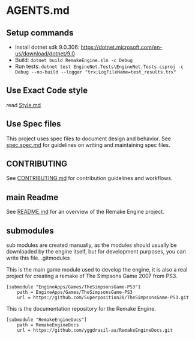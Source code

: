 # AGENTS.md

## Setup commands
- Install dotnet sdk 9.0.306: https://dotnet.microsoft.com/en-us/download/dotnet/9.0
- Build: `dotnet build RemakeEngine.sln -c Debug`
- Run tests: `dotnet test EngineNet.Tests\EngineNet.Tests.csproj -c Debug --no-build --logger "trx;LogFileName=test_results.trx"`

## Use Exact Code style
read [Style.md](Style.md)

## Use Spec files
This project uses spec files to document design and behavior. See [spec.spec.md](spec.spec.md) for guidelines on writing and maintaining spec files.

## CONTRIBUTING
See [CONTRIBUTING.md](CONTRIBUTING.md) for contribution guidelines and workflows.

## main Readme
See [README.md](README.md) for an overview of the Remake Engine project.

## submodules
sub modules are created manually, as the modules should usually be downloaded by the engine itself, but for development purposes, you can write this file.
.gitmodules

This is the main game module used to develop the engine, it is also a real project for creating a remake of The Simpsons Game 2007 from PS3.
```
[submodule "EngineApps/Games/TheSimpsonsGame-PS3"]
    path = EngineApps/Games/TheSimpsonsGame-PS3
    url = https://github.com/Superposition28/TheSimpsonsGame-PS3.git
```
This is the documentation repository for the Remake Engine.
```
[submodule "RemakeEngineDocs"]
    path = RemakeEngineDocs
    url = https://github.com/yggdrasil-au/RemakeEngineDocs.git
```

